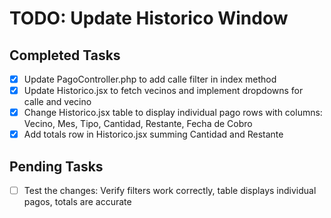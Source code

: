 # TODO: Update Historico Window

## Completed Tasks

-   [x] Update PagoController.php to add calle filter in index method
-   [x] Update Historico.jsx to fetch vecinos and implement dropdowns for calle and vecino
-   [x] Change Historico.jsx table to display individual pago rows with columns: Vecino, Mes, Tipo, Cantidad, Restante, Fecha de Cobro
-   [x] Add totals row in Historico.jsx summing Cantidad and Restante

## Pending Tasks

-   [ ] Test the changes: Verify filters work correctly, table displays individual pagos, totals are accurate
